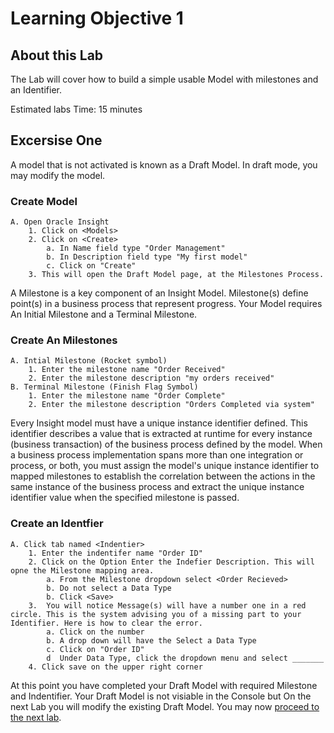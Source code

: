 # Learning Objective 1

## About this Lab

The Lab will cover how to build a simple usable Model with milestones and an Identifier. 

 Estimated labs Time: 15 minutes

## Excersise One 
A model that is not activated is known as a Draft Model. In draft mode, you may modify the model.
### Create Model
    A. Open Oracle Insight
        1. Click on <Models>
        2. Click on <Create>
            a. In Name field type "Order Management"
            b. In Description field type "My first model"
            c. Click on "Create"
        3. This will open the Draft Model page, at the Milestones Process.
A Milestone is a key component of an Insight Model. Milestone(s) define point(s) in a business process that represent progress. Your Model requires An Initial Milestone and a Terminal Milestone. 
### Create An Milestones
    A. Intial Milestone (Rocket symbol) 
        1. Enter the milestone name "Order Received"
        2. Enter the milestone description "my orders received"
    B. Terminal Milestone (Finish Flag Symbol)
        1. Enter the milestone name "Order Complete"
        2. Enter the milestone description "Orders Completed via system"
Every Insight model must have a unique instance identifier defined. This identifier describes a value that is extracted at runtime for every instance (business transaction) of the business process defined by the model. When a business process implementation spans more than one integration or process, or both, you must assign the model's unique instance identifier to mapped milestones to establish the correlation between the actions in the same instance of the business process and extract the unique instance identifier value when the specified milestone is passed.
### Create an Identfier
    A. Click tab named <Indentier>
        1. Enter the indentifer name "Order ID"
        2. Click on the Option Enter the Indefier Description. This will opne the Milestone mapping area.
            a. From the Milestone dropdown select <Order Recieved>
            b. Do not select a Data Type
            b. Click <Save>
        3.  You will notice Message(s) will have a number one in a red circle. This is the system advising you of a missing part to your Identifier. Here is how to clear the error.
            a. Click on the number
            b. A drop down will have the Select a Data Type
            c. Click on "Order ID"
            d  Under Data Type, click the dropdown menu and select _______
        4. Click save on the upper right corner

At this point you have completed your Draft Model with required Milestone and Indentifier. Your Draft Model is not visiable in the Console but 
On the next Lab you will modify the existing Draft Model.
You may now [proceed to the next lab](#next).
            


